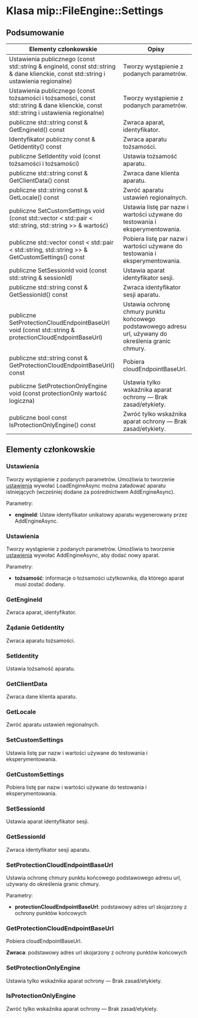 # <a name="class-mipfileenginesettings"></a>Klasa mip::FileEngine::Settings 
  
## <a name="summary"></a>Podsumowanie
 Elementy członkowskie                        | Opisy                                
--------------------------------|---------------------------------------------
 Ustawienia publicznego (const std::string & engineId, const std::string & dane klienckie, const std::string i ustawienia regionalne)  |  Tworzy wystąpienie z podanych parametrów.
 Ustawienia publicznego (const tożsamości i tożsamości, const std::string & dane klienckie, const std::string i ustawienia regionalne)  |  Tworzy wystąpienie z podanych parametrów.
 publiczne std::string const & GetEngineId() const  |  Zwraca aparat, identyfikator.
 Identyfikator publiczny const & GetIdentity() const  |  Zwraca aparatu tożsamości.
 publiczne SetIdentity void (const tożsamości i tożsamości)  |  Ustawia tożsamość aparatu.
 publiczne std::string const & GetClientData() const  |  Zwraca dane klienta aparatu.
 publiczne std::string const & GetLocale() const  |  Zwróć aparatu ustawień regionalnych.
publiczne SetCustomSettings void (const std::vector < std::pair < std::string, std::string >> & wartość)  |  Ustawia listę par nazw i wartości używane do testowania i eksperymentowania.
publiczne std::vector const < std::pair < std::string, std::string >> & GetCustomSettings() const  |  Pobiera listę par nazw i wartości używane do testowania i eksperymentowania.
 publiczne SetSessionId void (const std::string & sessionId)  |  Ustawia aparat identyfikator sesji.
 publiczne std::string const & GetSessionId() const  |  Zwraca identyfikator sesji aparatu.
 publiczne SetProtectionCloudEndpointBaseUrl void (const std::string & protectionCloudEndpointBaseUrl)  |  Ustawia ochronę chmury punktu końcowego podstawowego adresu url, używany do określenia granic chmury.
 publiczne std::string const & GetProtectionCloudEndpointBaseUrl() const  |  Pobiera cloudEndpointBaseUrl.
 publiczne SetProtectionOnlyEngine void (const protectionOnly wartość logiczna)  |  Ustawia tylko wskaźnika aparat ochrony — Brak zasad/etykiety.
 publiczne bool const IsProtectionOnlyEngine() const  |  Zwróć tylko wskaźnika aparat ochrony — Brak zasad/etykiety.
  
## <a name="members"></a>Elementy członkowskie
  
### <a name="settings"></a>Ustawienia
Tworzy wystąpienie z podanych parametrów.
Umożliwia to tworzenie [ustawienia](class_mip_fileengine_settings.md) wywołać LoadEngineAsync można załadować aparatu istniejących (wcześniej dodane za pośrednictwem AddEngineAsync).

Parametry:  
* **engineId**: Ustaw identyfikator unikatowy aparatu wygenerowany przez AddEngineAsync.


  
### <a name="settings"></a>Ustawienia
Tworzy wystąpienie z podanych parametrów.
Umożliwia to tworzenie [ustawienia](class_mip_fileengine_settings.md) wywołać AddEngineAsync, aby dodać nowy aparat.

Parametry:  
* **tożsamość**: informacje o tożsamości użytkownika, dla którego aparat musi zostać dodany.


  
### <a name="getengineid"></a>GetEngineId
Zwraca aparat, identyfikator.
  
### <a name="getidentity"></a>Żądanie GetIdentity
Zwraca aparatu tożsamości.
  
### <a name="setidentity"></a>SetIdentity
Ustawia tożsamość aparatu.
  
### <a name="getclientdata"></a>GetClientData
Zwraca dane klienta aparatu.
  
### <a name="getlocale"></a>GetLocale
Zwróć aparatu ustawień regionalnych.
  
### <a name="setcustomsettings"></a>SetCustomSettings
Ustawia listę par nazw i wartości używane do testowania i eksperymentowania.
  
### <a name="getcustomsettings"></a>GetCustomSettings
Pobiera listę par nazw i wartości używane do testowania i eksperymentowania.
  
### <a name="setsessionid"></a>SetSessionId
Ustawia aparat identyfikator sesji.
  
### <a name="getsessionid"></a>GetSessionId
Zwraca identyfikator sesji aparatu.
  
### <a name="setprotectioncloudendpointbaseurl"></a>SetProtectionCloudEndpointBaseUrl
Ustawia ochronę chmury punktu końcowego podstawowego adresu url, używany do określenia granic chmury.

Parametry:  
* **protectionCloudEndpointBaseUrl**: podstawowy adres url skojarzony z ochrony punktów końcowych


  
### <a name="getprotectioncloudendpointbaseurl"></a>GetProtectionCloudEndpointBaseUrl
Pobiera cloudEndpointBaseUrl.

  
**Zwraca**: podstawowy adres url skojarzony z ochrony punktów końcowych
  
### <a name="setprotectiononlyengine"></a>SetProtectionOnlyEngine
Ustawia tylko wskaźnika aparat ochrony — Brak zasad/etykiety.
  
### <a name="isprotectiononlyengine"></a>IsProtectionOnlyEngine
Zwróć tylko wskaźnika aparat ochrony — Brak zasad/etykiety.